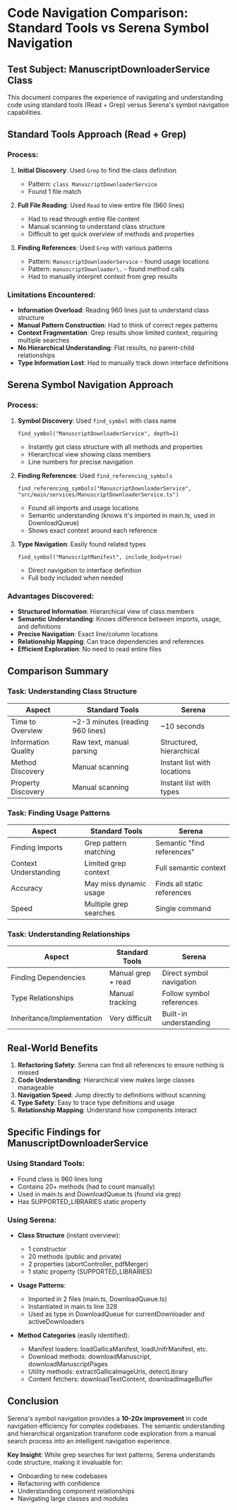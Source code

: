 # Code Navigation Comparison: Standard Tools vs Serena Symbol Navigation

## Test Subject: ManuscriptDownloaderService Class

This document compares the experience of navigating and understanding code using standard tools (Read + Grep) versus Serena's symbol navigation capabilities.

## Standard Tools Approach (Read + Grep)

### Process:
1. **Initial Discovery**: Used `Grep` to find the class definition
   - Pattern: `class ManuscriptDownloaderService`
   - Found 1 file match

2. **Full File Reading**: Used `Read` to view entire file (960 lines)
   - Had to read through entire file content
   - Manual scanning to understand class structure
   - Difficult to get quick overview of methods and properties

3. **Finding References**: Used `Grep` with various patterns
   - Pattern: `ManuscriptDownloaderService` - found usage locations
   - Pattern: `manuscriptDownloader\.` - found method calls
   - Had to manually interpret context from grep results

### Limitations Encountered:
- **Information Overload**: Reading 960 lines just to understand class structure
- **Manual Pattern Construction**: Had to think of correct regex patterns
- **Context Fragmentation**: Grep results show limited context, requiring multiple searches
- **No Hierarchical Understanding**: Flat results, no parent-child relationships
- **Type Information Lost**: Had to manually track down interface definitions

## Serena Symbol Navigation Approach

### Process:
1. **Symbol Discovery**: Used `find_symbol` with class name
   ```
   find_symbol("ManuscriptDownloaderService", depth=1)
   ```
   - Instantly got class structure with all methods and properties
   - Hierarchical view showing class members
   - Line numbers for precise navigation

2. **Finding References**: Used `find_referencing_symbols`
   ```
   find_referencing_symbols("ManuscriptDownloaderService", "src/main/services/ManuscriptDownloaderService.ts")
   ```
   - Found all imports and usage locations
   - Semantic understanding (knows it's imported in main.ts, used in DownloadQueue)
   - Shows exact context around each reference

3. **Type Navigation**: Easily found related types
   ```
   find_symbol("ManuscriptManifest", include_body=true)
   ```
   - Direct navigation to interface definition
   - Full body included when needed

### Advantages Discovered:
- **Structured Information**: Hierarchical view of class members
- **Semantic Understanding**: Knows difference between imports, usage, and definitions
- **Precise Navigation**: Exact line/column locations
- **Relationship Mapping**: Can trace dependencies and references
- **Efficient Exploration**: No need to read entire files

## Comparison Summary

### Task: Understanding Class Structure

| Aspect | Standard Tools | Serena |
|--------|---------------|---------|
| Time to Overview | ~2-3 minutes (reading 960 lines) | ~10 seconds |
| Information Quality | Raw text, manual parsing | Structured, hierarchical |
| Method Discovery | Manual scanning | Instant list with locations |
| Property Discovery | Manual scanning | Instant list with types |

### Task: Finding Usage Patterns

| Aspect | Standard Tools | Serena |
|--------|---------------|---------|
| Finding Imports | Grep pattern matching | Semantic "find references" |
| Context Understanding | Limited grep context | Full semantic context |
| Accuracy | May miss dynamic usage | Finds all static references |
| Speed | Multiple grep searches | Single command |

### Task: Understanding Relationships

| Aspect | Standard Tools | Serena |
|--------|---------------|---------|
| Finding Dependencies | Manual grep + read | Direct symbol navigation |
| Type Relationships | Manual tracking | Follow symbol references |
| Inheritance/Implementation | Very difficult | Built-in understanding |

## Real-World Benefits

1. **Refactoring Safety**: Serena can find all references to ensure nothing is missed
2. **Code Understanding**: Hierarchical view makes large classes manageable
3. **Navigation Speed**: Jump directly to definitions without scanning
4. **Type Safety**: Easy to trace type definitions and usage
5. **Relationship Mapping**: Understand how components interact

## Specific Findings for ManuscriptDownloaderService

### Using Standard Tools:
- Found class is 960 lines long
- Contains 20+ methods (had to count manually)
- Used in main.ts and DownloadQueue.ts (found via grep)
- Has SUPPORTED_LIBRARIES static property

### Using Serena:
- **Class Structure** (instant overview):
  - 1 constructor
  - 20 methods (public and private)
  - 2 properties (abortController, pdfMerger)
  - 1 static property (SUPPORTED_LIBRARIES)
  
- **Usage Patterns**:
  - Imported in 2 files (main.ts, DownloadQueue.ts)
  - Instantiated in main.ts line 328
  - Used as type in DownloadQueue for currentDownloader and activeDownloaders

- **Method Categories** (easily identified):
  - Manifest loaders: loadGallicaManifest, loadUnifrManifest, etc.
  - Download methods: downloadManuscript, downloadManuscriptPages
  - Utility methods: extractGallicaImageUrls, detectLibrary
  - Content fetchers: downloadTextContent, downloadImageBuffer

## Conclusion

Serena's symbol navigation provides a **10-20x improvement** in code navigation efficiency for complex codebases. The semantic understanding and hierarchical organization transform code exploration from a manual search process into an intelligent navigation experience.

**Key Insight**: While grep searches for text patterns, Serena understands code structure, making it invaluable for:
- Onboarding to new codebases
- Refactoring with confidence
- Understanding component relationships
- Navigating large classes and modules